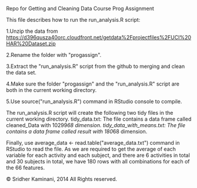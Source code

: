Repo for Getting and Cleaning Data Course Prog Assignment

This file describes how to run the run_analysis.R script:

1.Unzip the data from https://d396qusza40orc.cloudfront.net/getdata%2Fprojectfiles%2FUCI%20HAR%20Dataset.zip 

2.Rename the folder with "progassign". 

3.Extract the "run_analysis.R" script from the github to merging and clean the data set. 

4.Make sure the folder "progassign" and the "run_analysis.R" script are both in the current working directory. 

5.Use source("run_analysis.R") command in RStudio console to compile.

The run_analysis.R script will create the following two tidy files in the current working directory. tidy_data.txt: The file contains a data frame called cleaned_Data with 10299*68 dimension. tidy_data_with_means.txt: The file contains a data frame called result with 180*68 dimension.

Finally, use average_data <- read.table("average_data.txt") command in RStudio to read the file. As we are required to get the average of each variable for each activity and each subject, and there are 6 activities in total and 30 subjects in total, we have 180 rows with all combinations for each of the 66 features.

© Sridher Kaminani, 2014 All Rights reserved.
